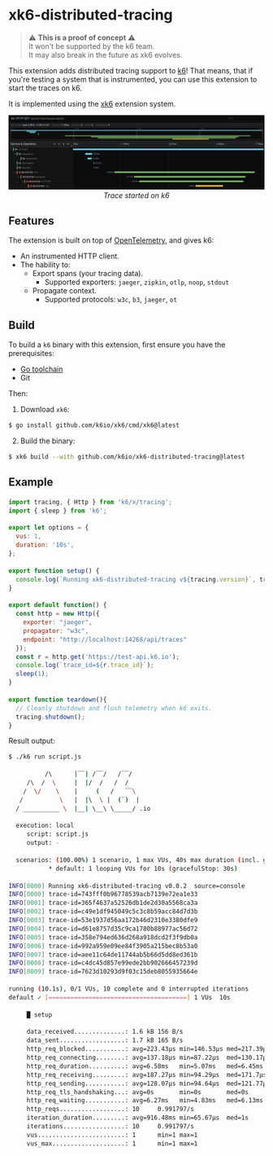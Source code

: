 # xk6-distributed-tracing

> ⚠️ **This is a proof of concept** ⚠️  
> It won't be supported by the k6 team.  
> It may also break in the future as xk6 evolves.

</div>

This extension adds distributed tracing support to [k6](https://github.com/k6io/k6)! That means, that if you're testing a system that is instrumented, you can use this extension to start the traces on k6. 

It is implemented using the [xk6](https://github.com/k6io/xk6) extension system.

<div align="center">

![Example trace](/media/trace.png)
*Trace started on k6*

</div>

## Features

The extension is built on top of [OpenTelemetry](https://opentelemetry.io/), and gives k6:
- An instrumented HTTP client.
- The hability to: 
    - Export spans (your tracing data).
        - Supported exporters: `jaeger`, `zipkin`, `otlp`, `noop`, `stdout`
    - Propagate context.
        - Supported protocols: `w3c`, `b3`, `jaeger`, `ot`

## Build

To build a `k6` binary with this extension, first ensure you have the prerequisites:

- [Go toolchain](https://go101.org/article/go-toolchain.html)
- Git

Then:

1. Download `xk6`:
  ```bash
  $ go install github.com/k6io/xk6/cmd/xk6@latest
  ```

2. Build the binary:
  ```bash
  $ xk6 build --with github.com/k6io/xk6-distributed-tracing@latest
  ```

## Example

```javascript
import tracing, { Http } from 'k6/x/tracing';
import { sleep } from 'k6';

export let options = {
  vus: 1,
  duration: '10s',
};

export function setup() {
  console.log(`Running xk6-distributed-tracing v${tracing.version}`, tracing);
}

export default function() {
  const http = new Http({
    exporter: "jaeger",
    propagator: "w3c",
    endpoint: "http://localhost:14268/api/traces"
  });
  const r = http.get('https://test-api.k6.io');
  console.log(`trace_id=${r.trace_id}`);
  sleep(1);
}

export function teardown(){
  // Cleanly shutdown and flush telemetry when k6 exits.
  tracing.shutdown();
}
```

Result output:

```bash
$ ./k6 run script.js

          /\      |‾‾| /‾‾/   /‾‾/   
     /\  /  \     |  |/  /   /  /    
    /  \/    \    |     (   /   ‾‾\  
   /          \   |  |\  \ |  (‾)  | 
  / __________ \  |__| \__\ \_____/ .io

  execution: local
     script: script.js
     output: -

  scenarios: (100.00%) 1 scenario, 1 max VUs, 40s max duration (incl. graceful stop):
           * default: 1 looping VUs for 10s (gracefulStop: 30s)

INFO[0000] Running xk6-distributed-tracing v0.0.2  source=console                
INFO[0000] trace-id=743fff0b96778539acb7139e72ea1e33
INFO[0001] trace-id=365f4637a52526db1de2d30a5568ca3a
INFO[0002] trace-id=c49e1df945049c5c3c8b59acc84d7d3b
INFO[0003] trace-id=53e1937d56aa172b46d2310e3380dfe9
INFO[0004] trace-id=d61e8757d35c9ca1780b88977ac56d72
INFO[0005] trace-id=358e794ed636d268a918dcd2f3f9db0a
INFO[0006] trace-id=992a959e09ee84f3905a215bec8b53a0
INFO[0007] trace-id=aee11c64de11744ab5b66d5dd8ed361b
INFO[0008] trace-id=c4dc45d857e99ede2bb902666457239d
INFO[0009] trace-id=7623d10293d9f03c15deb8055935664e

running (10.1s), 0/1 VUs, 10 complete and 0 interrupted iterations
default ✓ [======================================] 1 VUs  10s

     █ setup

     data_received..............: 1.6 kB 156 B/s
     data_sent..................: 1.7 kB 165 B/s
     http_req_blocked...........: avg=223.43µs min=146.53µs med=217.39µs max=314.54µs p(90)=276.68µs p(95)=295.61µs
     http_req_connecting........: avg=137.18µs min=87.22µs  med=130.17µs max=196.38µs p(90)=184.38µs p(95)=190.38µs
     http_req_duration..........: avg=6.58ms   min=5.07ms   med=6.45ms   max=7.91ms   p(90)=7.83ms   p(95)=7.87ms  
     http_req_receiving.........: avg=187.27µs min=94.29µs  med=171.7µs  max=295.67µs p(90)=293.28µs p(95)=294.48µs
     http_req_sending...........: avg=128.07µs min=94.64µs  med=121.77µs max=175.65µs p(90)=160.41µs p(95)=168.03µs
     http_req_tls_handshaking...: avg=0s       min=0s       med=0s       max=0s       p(90)=0s       p(95)=0s      
     http_req_waiting...........: avg=6.27ms   min=4.83ms   med=6.13ms   max=7.64ms   p(90)=7.56ms   p(95)=7.6ms   
     http_reqs..................: 10     0.991797/s
     iteration_duration.........: avg=916.48ms min=65.67µs  med=1s       max=1s       p(90)=1s       p(95)=1s      
     iterations.................: 10     0.991797/s
     vus........................: 1      min=1 max=1
     vus_max....................: 1      min=1 max=1

```
